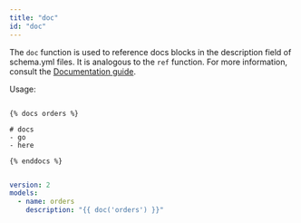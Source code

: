 ```yaml
---
title: "doc"
id: "doc"
---
```


The `doc` function is used to reference docs blocks in the description field of schema.yml files. It is analogous to the `ref` function. For more information, consult the [Documentation guide](/docs/collaborate/documentation).

Usage:

<File name='orders.md'>

```jinja2

{% docs orders %}

# docs
- go
- here
 
{% enddocs %}
```

</File>



<File name='schema.yml'>

```yaml

version: 2
models:
  - name: orders
    description: "{{ doc('orders') }}"
```

</File>
